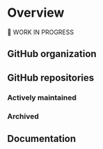 # Overview

🚧 WORK IN PROGRESS

## GitHub organization

## GitHub repositories

### Actively maintained

### Archived

## Documentation
